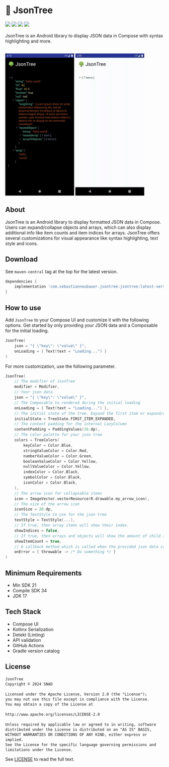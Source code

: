 # 🌳 JsonTree

![](https://img.shields.io/maven-central/v/com.sebastianneubauer.jsontree/jsontree) ![](https://img.shields.io/badge/Kotlin-1.9.22-orange) ![](https://img.shields.io/badge/SDK-21+-brightgreen) ![](https://img.shields.io/badge/Android_Weekly-Issue_584-yellow)
<br /><br />
JsonTree is an Android library to display JSON data in Compose with syntax highlighting and more.
<br /><br />

<p float="left">
<img src="screenshots/jsonTree.png" height="450">
<img src="screenshots/jsonTreeGif.gif" height="450">
</p>

## About

JsonTree is an Android library to display formatted JSON data in Compose.
Users can expand/collapse objects and arrays, which can also display additional info like item counts and item indices for arrays. 
JsonTree offers several customizations for visual appearance like syntax highlighting, text style and icons.

## Download

See `maven-central` tag at the top for the latest version.

```groovy
dependencies {
    implementation 'com.sebastianneubauer.jsontree:jsontree:latest-version'
}
```

## How to use

Add `JsonTree` to your Compose UI and customize it with the following options. Get started by only providing your JSON data and a Composable for the initial loading.
```kotlin
JsonTree(
    json = "{ \"key\": \"value\" }",
    onLoading = { Text(text = "Loading...") }
)
```
For more customization, use the following parameter.

```kotlin
JsonTree(
    // The modifier of JsonTree
    modifier = Modifier,
    // Your json data
    json = "{ \"key\": \"value\" }",
    // The Composable to rendered during the initial loading
    onLoading = { Text(text = "Loading...") },
    // The initial state of the tree. Expand the first item or expand/collapse all items
    initialState = TreeState.FIRST_ITEM_EXPANDED,
    // The content padding for the internal LazyColumn
    contentPadding = PaddingValues(16.dp),
    // The color palette for your json tree
    colors = TreeColors(
        keyColor = Color.Blue,
        stringValueColor = Color.Red,
        numberValueColor = Color.Green,
        booleanValueColor = Color.Yellow,
        nullValueColor = Color.Yellow,
        indexColor = Color.Black,
        symbolColor = Color.Black,
        iconColor = Color.Black,
    ),
    // The arrow icon for collapsable items
    icon = ImageVector.vectorResource(R.drawable.my_arrow_icon),
    // The size of the arrow icon
    iconSize = 20.dp,
    // The TextStyle to use for the json tree
    textStyle = TextStyle(...),
    // If true, then array items will show their index.
    showIndices = false,
    // If true, then arrays and objects will show the amount of child items when collapsed.
    showItemCount = true,
    // A callback method which is called when the provided json data can't be parsed.
    onError = { throwable -> /* Do something */ }
)
```

## Minimum Requirements

- Min SDK 21
- Compile SDK 34
- JDK 17

## Tech Stack

- Compose UI
- Kotlinx Serialization
- Detekt (Linting)
- API validation
- GitHub Actions
- Gradle version catalog

## License

```
JsonTree
Copyright © 2024 SNAD

Licensed under the Apache License, Version 2.0 (the "License");
you may not use this file except in compliance with the License.
You may obtain a copy of the License at

http://www.apache.org/licenses/LICENSE-2.0

Unless required by applicable law or agreed to in writing, software
distributed under the License is distributed on an "AS IS" BASIS,
WITHOUT WARRANTIES OR CONDITIONS OF ANY KIND, either express or implied.
See the License for the specific language governing permissions and 
limitations under the License.
```
See [LICENSE](LICENSE.md) to read the full text.

